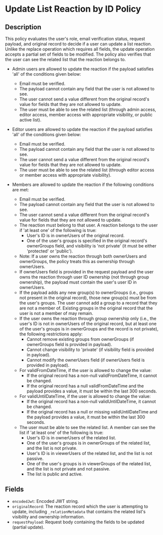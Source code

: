 # Update List Reaction by ID Policy

## Description

This policy evaluates the user's role, email verification status, request payload, and original record to decide if a user can update a list reaction. Unlike the replace operation which requires all fields, the update operation accepts a partial set of fields to be modified. The policy also verifies that the user can see the related list that the reaction belongs to.

- Admin users are allowed to update the reaction if the payload satisfies 'all' of the conditions given below:
  - Email must be verified.
  - The payload cannot contain any field that the user is not allowed to see.
  - The user cannot send a value different from the original record's value for fields that they are not allowed to update.
  - The user must be able to see the related list (through admin access, editor access, member access with appropriate visibility, or public active list).

- Editor users are allowed to update the reaction if the payload satisfies 'all' of the conditions given below:
  - Email must be verified.
  - The payload cannot contain any field that the user is not allowed to see.
  - The user cannot send a value different from the original record's value for fields that they are not allowed to update.
  - The user must be able to see the related list (through editor access or member access with appropriate visibility).

- Members are allowed to update the reaction if the following conditions are met:
  - Email must be verified.
  - The payload cannot contain any field that the user is not allowed to see.
  - The user cannot send a value different from the original record's value for fields that they are not allowed to update.
  - The reaction must belong to that user. A reaction belongs to the user if 'at least one' of the following is true:
    - User's ID is in ownerUsers of the original record.
    - One of the user's groups is specified in the original record's ownerGroups field, and visibility is 'not private' (it must be either 'protected' or 'public').
  - Note: If a user owns the reaction through both ownerUsers and ownerGroups, the policy treats this as ownership through ownerUsers.
  - If ownerUsers field is provided in the request payload and the user owns the reaction through user ID ownership (not through group ownership), the payload must contain the user's user ID in ownerUsers.
  - If the payload adds any new group(s) to ownerGroups (i.e., groups not present in the original record), those new group(s) must be from the user's groups. The user cannot add a group to a record that they are not a member of. Existing groups in the original record that the user is not a member of may remain.
  - If the user owns the reaction through group ownership only (i.e., the user's ID is not in ownerUsers of the original record, but at least one of the user's groups is in ownerGroups and the record is not private), the following restrictions apply:
    - Cannot remove existing groups from ownerGroups (if ownerGroups field is provided in payload).
    - Cannot change visibility to 'private' (if visibility field is provided in payload).
    - Cannot modify the ownerUsers field (if ownerUsers field is provided in payload).
  - For validFromDateTime, if the user is allowed to change the value:
    - If the original record has a non-null validFromDateTime, it cannot be changed.
    - If the original record has a null validFromDateTime and the payload provides a value, it must be within the last 300 seconds.
  - For validUntilDateTime, if the user is allowed to change the value:
    - If the original record has a non-null validUntilDateTime, it cannot be changed.
    - If the original record has a null or missing validUntilDateTime and the payload provides a value, it must be within the last 300 seconds.
  - The user must be able to see the related list. A member can see the list if 'at least one' of the following is true:
    - User's ID is in ownerUsers of the related list.
    - One of the user's groups is in ownerGroups of the related list, and the list is not private.
    - User's ID is in viewerUsers of the related list, and the list is not passive.
    - One of the user's groups is in viewerGroups of the related list, and the list is not private and not passive.
    - The list is public and active.

## Fields

- `encodedJwt`: Encoded JWT string.
- `originalRecord`: The reaction record which the user is attempting to update, including `_relationMetadata` that contains the related list's visibility and ownership information.
- `requestPayload`: Request body containing the fields to be updated (partial update).
